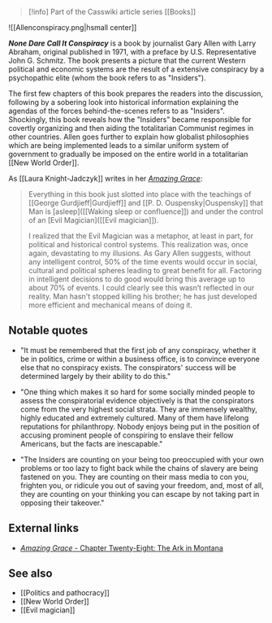 > [!info] Part of the Casswiki article series [[Books]]

![[Allenconspiracy.png|hsmall center]]

_**None Dare Call It Conspiracy**_ is a book by journalist Gary Allen with Larry Abraham, original published in 1971, with a preface by U.S. Representative John G. Schmitz. The book presents a picture that the current Western political and economic systems are the result of a extensive conspiracy by a psychopathic elite (whom the book refers to as "Insiders").

The first few chapters of this book prepares the readers into the discussion, following by a sobering look into historical information explaining the agendas of the forces behind-the-scenes refers to as "Insiders". Shockingly, this book reveals how the "Insiders" became responsible for covertly organizing and then aiding the totalitarian Communist regimes in other countries. Allen goes further to explain how globalist philosophies which are being implemented leads to a similar uniform system of government to gradually be imposed on the entire world in a totalitarian [[New World Order]].

As [[Laura Knight-Jadczyk]] writes in her _[Amazing Grace](http://cassiopaea.org/2011/11/19/chapter-twenty-eight-the-ark-in-montana/)_:

> Everything in this book just slotted into place with the teachings of [[George Gurdjieff|Gurdjieff]] and [[P. D. Ouspensky|Ouspensky]] that Man is [asleep]([[Waking sleep or confluence]]) and under the control of an [Evil Magician]([[Evil magician]]).
> 
> I realized that the Evil Magician was a metaphor, at least in part, for political and historical control systems. This realization was, once again, devastating to my illusions. As Gary Allen suggests, without any intelligent control, 50% of the time events would occur in social, cultural and political spheres leading to great benefit for all. Factoring in intelligent decisions to do good would bring this average up to about 70% of events. I could clearly see this wasn’t reflected in our reality. Man hasn't stopped killing his brother; he has just developed more efficient and mechanical means of doing it.

Notable quotes
--------------

*   "It must be remembered that the first job of any conspiracy, whether it be in politics, crime or within a business office, is to convince everyone else that no conspiracy exists. The conspirators' success will be determined largely by their ability to do this."

*   "One thing which makes it so hard for some socially minded people to assess the conspiratorial evidence objectively is that the conspirators come from the very highest social strata. They are immensely wealthy, highly educated and extremely cultured. Many of them have lifelong reputations for philanthropy. Nobody enjoys being put in the position of accusing prominent people of conspiring to enslave their fellow Americans, but the facts are inescapable."

*   "The Insiders are counting on your being too preoccupied with your own problems or too lazy to fight back while the chains of slavery are being fastened on you. They are counting on their mass media to con you, frighten you, or ridicule you out of saving your freedom, and, most of all, they are counting on your thinking you can escape by not taking part in opposing their takeover."

External links
--------------

*   [_Amazing Grace_ - Chapter Twenty-Eight: The Ark in Montana](http://cassiopaea.org/2011/11/19/chapter-twenty-eight-the-ark-in-montana/)

See also
--------

*   [[Politics and pathocracy]]
*   [[New World Order]]
*   [[Evil magician]]